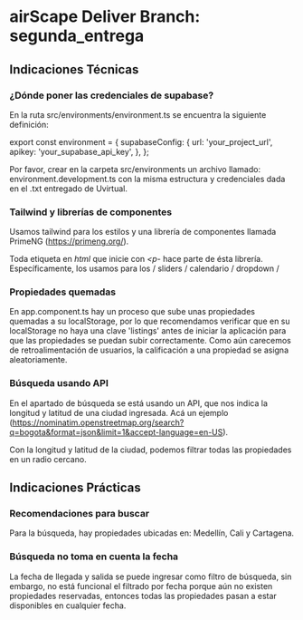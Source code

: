 # airScape Deliver Branch: segunda_entrega

## Indicaciones Técnicas

### ¿Dónde poner las credenciales de supabase?

En la ruta src/environments/environment.ts se encuentra la siguiente definición:

export const environment = {
  supabaseConfig: {
    url: 'your_project_url',
    apikey:
      'your_supabase_api_key',
  },
};

Por favor, crear en la carpeta src/environments un archivo llamado: environment.development.ts con la misma estructura y credenciales dada en el .txt entregado de Uvirtual.

### Tailwind y librerías de componentes
Usamos tailwind para los estilos y una librería de componentes llamada PrimeNG (https://primeng.org/). 

Toda etiqueta en *html* que inicie con *<p-* hace parte de ésta librería. Específicamente, los usamos para los / sliders / calendario / dropdown /

### Propiedades quemadas
En app.component.ts hay un proceso que sube unas propiedades quemadas a su localStorage, por lo que recomendamos verificar que en su localStorage no haya una clave 'listings' antes de iniciar la aplicación para que las propiedades se puedan subir correctamente. Como aún carecemos de retroalimentación de usuarios, la calificación a una propiedad se asigna aleatoriamente.

### Búsqueda usando API
En el apartado de búsqueda se está usando un API, que nos indica la longitud y latitud de una ciudad ingresada. Acá un ejemplo (https://nominatim.openstreetmap.org/search?q=bogota&format=json&limit=1&accept-language=en-US).

Con la longitud y latitud de la ciudad, podemos filtrar todas las propiedades en un radio cercano.

## Indicaciones Prácticas

### Recomendaciones para buscar

Para la búsqueda, hay propiedades ubicadas en: Medellín, Cali y Cartagena.

### Búsqueda no toma en cuenta la fecha
La fecha de llegada y salida se puede ingresar como filtro de búsqueda, sin embargo, no está funcional el filtrado por fecha porque aún no existen propiedades reservadas, entonces todas las propiedades pasan a estar disponibles en cualquier fecha.



